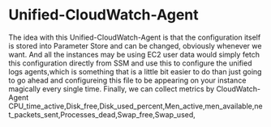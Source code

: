 # Unified-CloudWatch-Agent

The idea with this Unified-CloudWatch-Agent is that the configuration itself is stored into Parameter Store and can be changed, obviously whenever we want. And all the instances may be using EC2 user data would simply fetch this configuration directly from SSM and use this to configure the unified logs agents,which is something that is a little bit easier to do than just going to go ahead and configureing this file to be appearing on your instance magically every single time. Finally, we can collect metrics by CloudWatch-Agent CPU_time_active,Disk_free,Disk_used_percent,Men_active,men_available,net_packets_sent,Processes_dead,Swap_free,Swap_used, 
